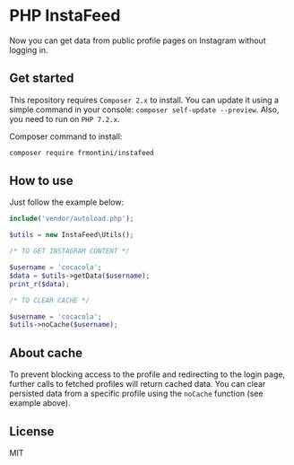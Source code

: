 
# PHP InstaFeed

Now you can get data from public profile pages on Instagram without logging in.

## Get started

This repository requires `Composer 2.x` to install. 
You can update it using a simple command in your console: `composer self-update --preview`.
Also, you need to run on `PHP 7.2.x`. 

Composer command to install:


```bash
composer require frmontini/instafeed
```

## How to use

Just follow the example below: 

```php
include('vendor/autoload.php');

$utils = new InstaFeed\Utils();

/* TO GET INSTAGRAM CONTENT */

$username = 'cocacola';
$data = $utils->getData($username);
print_r($data);

/* TO CLEAR CACHE */

$username = 'cocacola';
$utils->noCache($username);
```

## About cache

To prevent blocking access to the profile and redirecting to the login page, further calls to fetched profiles will return cached data.
You can clear persisted data from a specific profile using the `noCache` function (see example above).

## License

MIT
